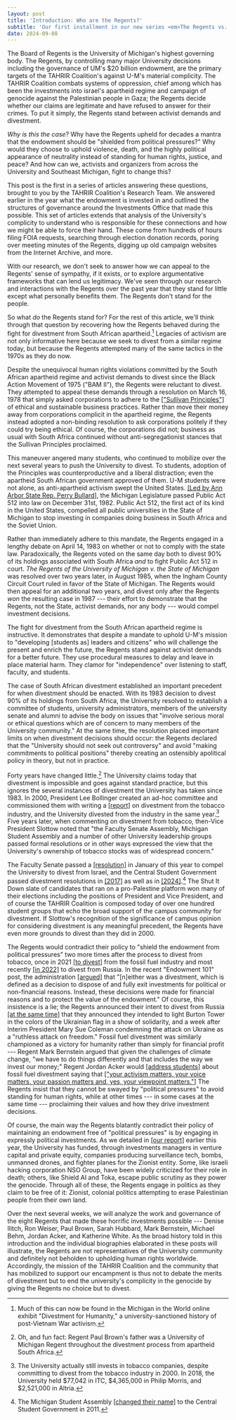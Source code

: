 ```yaml
---
layout: post
title: 'Introduction: Who are the Regents?'
subtitle: 'Our first installment in our new series <em>The Regents vs. the Revolution</em>'
date: 2024-09-08
---
```


The Board of Regents is the University of Michigan's highest governing
body. The Regents, by controlling many major University decisions
including the governance of UM's \$20 billion endowment, are the primary
targets of the TAHRIR Coalition's against U-M\'s material complicity.
The TAHRIR Coalition combats systems of oppression, chief among which
has been the investments into israel's apartheid regime and campaign of
genocide against the Palestinian people in Gaza; the Regents decide
whether our claims are legitimate and have refused to answer for their
crimes. To put it simply, the Regents stand between activist demands and
divestment.

_Why is this the case_? Why have the Regents upheld for decades a mantra
that the endowment should be "shielded from political pressures?" Why
would they choose to uphold violence, death, and the highly political
appearance of neutrality instead of standing for human rights, justice,
and peace? And how can we, activists and organizers from across the
University and Southeast Michigan, fight to change this?

This post is the first in a series of articles answering these
questions, brought to you by the TAHRIR Coalition's Research Team. We
answered earlier in the year what the endowment is invested in and
outlined the structures of governance around the Investments Office that
made this possible. This set of articles extends that analysis of the
University's complicity to understand who is responsible for these
connections and how we might be able to force their hand. These come
from hundreds of hours filing FOIA requests, searching through election
donation records, poring over meeting minutes of the Regents, digging up
old campaign websites from the Internet Archive, and more.

With our research, we don't seek to answer how we can appeal to the
Regents' sense of sympathy, if it exists, or to explore argumentative
frameworks that can lend us legitimacy. We've seen through our research
and interactions with the Regents over the past year that they stand for
little except what personally benefits them. The Regents don't stand for
the people.

So what _do_ the Regents stand for? For the rest of this article, we'll
think through that question by recovering how the Regents behaved during
the fight for divestment from South African apartheid.[^1] Legacies of
activism are not only informative here because we seek to divest from a
similar regime today, but because the Regents attempted many of the same
tactics in the 1970s as they do now.

Despite the unequivocal human rights violations committed by the South
African apartheid regime and activist demands to divest since the Black
Action Movement of 1975 ("BAM II"), the Regents were reluctant to
divest. They attempted to appeal these demands through a resolution on
March 16, 1978 that simply asked corporations to adhere to the
[["Sullivan
Principles"]](https://michiganintheworld.history.lsa.umich.edu/antiapartheid/exhibits/show/exhibit/origins/sullivan-principles)
of ethical and sustainable business practices. Rather than move their
money away from corporations complicit in the apartheid regime, the
Regents instead adopted a non-binding resolution to ask corporations
politely if they could try being ethical. Of course, the corporations
did not; business as usual with South Africa continued without
anti-segregationist stances that the Sullivan Principles proclaimed.

This maneuver angered many students, who continued to mobilize over the
next several years to push the University to divest. To students,
adoption of the Principles was counterproductive and a liberal
distraction; even the apartheid South African government approved of
them. U-M students were not alone, as anti-apartheid activism swept the
United States. [[Led by Ann Arbor State Rep. Perry
Bullard]](https://michiganintheworld.history.lsa.umich.edu/antiapartheid/exhibits/show/exhibit/expansion-and-resistance--1980/early_bills),
the Michigan Legislature passed Public Act 512 into law on December
31st, 1982. Public Act 512, the first act of its kind in the United
States, compelled all public universities in the State of Michigan to
stop investing in companies doing business in South Africa and the
Soviet Union.

Rather than immediately adhere to this mandate, the Regents engaged in a
lengthy debate on April 14, 1983 on whether or not to comply with the
state law. Paradoxically, the Regents voted on the same day both to
divest 90% of its holdings associated with South Africa _and_ to fight
Public Act 512 in court. _The Regents of the University of Michigan v.
the State of Michigan_ was resolved over two years later, in August
1985, when the Ingham County Circuit Court ruled in favor of the State
of Michigan. The Regents would then appeal for an additional two years,
and divest only after the Regents _won_ the resulting case in 1987 ---
their effort to demonstrate that the Regents, not the State, activist
demands, nor any body --- would compel investment decisions.

The fight for divestment from the South African apartheid regime is
instructive. It demonstrates that despite a mandate to uphold U-M\'s
mission to "developing \[students as\] leaders and citizens" who will
challenge the present and enrich the future, the Regents stand against
activist demands for a better future. They use procedural measures to
delay and leave in place material harm. They clamor for "independence"
over listening to staff, faculty, and students.

The case of South African divestment established an important precedent
for when divestment should be enacted. With its 1983 decision to divest
90% of its holdings from South Africa, the University resolved to
establish a committee of students, university administrators, members of
the university senate and alumni to advise the body on issues that
"involve serious moral or ethical questions which are of concern to many
members of the University community." At the same time, the resolution
placed important limits on when divestment decisions should occur: the
Regents declared that the "University should not seek out controversy"
and avoid "making commitments to political positions" thereby creating
an ostensibly apolitical policy in theory, but not in practice.

Forty years have changed little.[^2] The University claims today that
divestment is impossible and goes against standard practice, but this
ignores the several instances of divestment the University has taken
since 1983. In 2000, President Lee Bollinger created an ad-hoc committee
and commissioned them with writing a
[[report]](https://publicaffairs.vpcomm.umich.edu/wp-content/uploads/sites/19/2015/01/Mar2000.AdHocAdvisoryCommitteeonTobaccaInvestments.pdf)
on divestment from the tobacco industry, and the University divested
from the industry in the same year.[^3] Five years later, when
commenting on divestment from tobacco, then-Vice President Slottow noted
that "the Faculty Senate Assembly, Michigan Student Assembly and a
number of other University leadership groups passed formal resolutions
or in other ways expressed the view that the University\'s ownership of
tobacco stocks was of widespread concern."

The Faculty Senate passed a
[[resolution]](https://facultysenate.umich.edu/senate-assembly-divestment-resolution/)
in January of this year to compel the University to divest from Israel,
and the Central Student Government passed divestment resolutions in
[[2017]](https://www.mlive.com/news/ann-arbor/2017/11/um_student_government_passes_r.html)
as well as in
[[2024]](https://docs.google.com/document/d/1mNuKE2hP7U7M6gTkWqWvsEihi21uZYujhpbl6N8fRUI/edit).[^4]
The Shut It Down slate of candidates that ran on a pro-Palestine
platform won many of their elections including the positions of
President and Vice President, and of course the TAHRIR Coalition is
composed today of over one hundred student groups that echo the broad
support of the campus community for divestment. If Slottow's recognition
of the significance of campus opinion for considering divestment is any
meaningful precedent, the Regents have even more grounds to divest than
they did in 2000.

The Regents would contradict their policy to "shield the endowment from
political pressures" two more times after the process to divest from
tobacco, once in 2021 [[to
divest]](https://www.michigandaily.com/news/administration/regents-disinvest-from-holdings-related-to-fossil-fuels-commit-to-net-zero-endowment-by-2050-and-invest-140-million-into-renewable-energy/)
from the fossil fuel industry and most recently [[in
2022]](https://www.michigandaily.com/news/administration/university-divests-from-russian-investments-following-invasion-of-ukraine/)
to divest from Russia. In the recent "Endowment 101" post, the
administration
[[argued]](https://record.umich.edu/articles/endowment-101-facts-about-u-ms-17-9b-endowment/)
that "\[n\]either was a divestment, which is defined as a decision to
dispose of and fully exit investments for political or non-financial
reasons. Instead, these decisions were made for financial reasons and to
protect the value of the endowment." Of course, this insistence is a
lie; the Regents announced their intent to divest from Russia [[at the
same
time]](https://record.umich.edu/articles/u-m-to-exit-russian-investment-light-bell-tower-with-ukrainian-colors/)
that they announced they intended to light Burton Tower in the colors of
the Ukrainian flag in a show of solidarity, and a week after Interim
President Mary Sue Coleman condemning the attack on Ukraine as a
"ruthless attack on freedom." Fossil fuel divestment was similarly
championed as a victory for humanity rather than simply for financial
profit --- Regent Mark Bernstein argued that given the challenges of
climate change, "we have to do things differently and that includes the
way we invest our money;" Regent Jordan Acker would [[address
students]](https://record.umich.edu/articles/u-m-shifts-strategy-for-natural-resources-investments/)
about fossil fuel divestment saying that [["your activism matters, your
voice matters, your passion matters and, yes, your viewpoint
matters."]](https://web.archive.org/web/20191206004656/https://twitter.com/JordanAckerMI/status/1202700148414930945)
The Regents insist that they cannot be swayed by "political pressures"
to avoid standing for human rights, while at other times --- in some
cases at the same time --- proclaiming their values and how they drive
investment decisions.

Of course, the main way the Regents blatantly contradict their policy of
maintaining an endowment free of "political pressures" is by engaging in
expressly political investments. As we detailed in [[our
report]](http://bit.ly/UMEndowmentGuide) earlier this year,
the University has funded, through investments managers in venture
capital and private equity, companies producing surveillance tech,
bombs, unmanned drones, and fighter planes for the Zionist entity. Some, like israeli hacking
corporation NSO Group, have been widely criticized for their role in
death; others, like Shield AI and Toka, escape public scrutiny as they
power the genocide. Through all of these, the Regents engage in politics
as they claim to be free of it: Zionist, colonial politics attempting to
erase Palestinian people from their own land.

Over the next several weeks, we will analyze the work and governance of
the eight Regents that made these horrific investments possible ---
Denise Ilitch, Ron Weiser, Paul Brown, Sarah Hubbard, Mark Bernstein,
Michael Behm, Jordan Acker, and Katherine White. As the broad history
told in this introduction and the individual biographies elaborated in
these posts will illustrate, the Regents are not representatives of the
University community and definitely not beholden to upholding human
rights worldwide. Accordingly, the mission of the TAHRIR Coalition and
the community that has mobilized to support our encampment is thus not
to debate the merits of divestment but to end the university's
complicity in the genocide by giving the Regents no choice but to
divest.

[^1]:
    Much of this can now be found in the Michigan in the World online
    exhibit "Divestment for Humanity," a university-sanctioned history
    of post-Vietnam War activism.

[^2]:
    Oh, and fun fact: Regent Paul Brown's father was a University of
    Michigan Regent throughout the divestment process from apartheid
    South Africa.

[^3]:
    The University actually still invests in tobacco companies,
    despite committing to divest from the tobacco industry in 2000. In
    2018, the University held \$77,042 in ITC, \$4,365,000 in Philip
    Morris, and \$2,521,000 in Altria.

[^4]:
    The Michigan Student Assembly [[changed their
name]](https://www.michigandaily.com/uncategorized/michigan-student-assembly-change-its-name-january/)
    to the Central Student Government in 2011.
